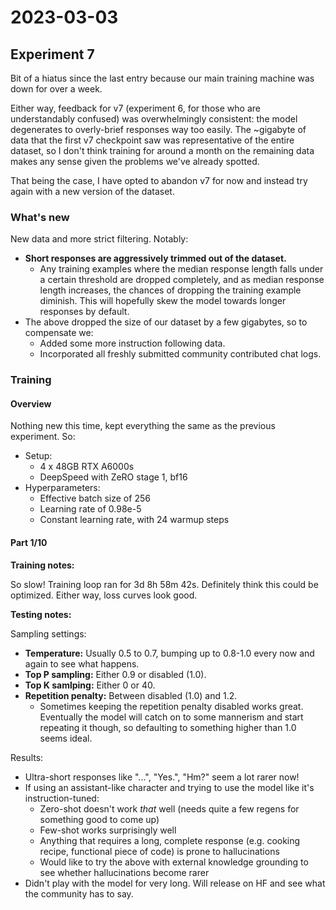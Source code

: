 # 2023-03-03

## Experiment 7

Bit of a hiatus since the last entry because our main training machine was down for over a week.

Either way, feedback for v7 (experiment 6, for those who are understandably confused) was overwhelmingly consistent: the model degenerates to overly-brief responses way too easily. The ~gigabyte of data that the first v7 checkpoint saw was representative of the entire dataset, so I don't think training for around a month on the remaining data makes any sense given the problems we've already spotted.

That being the case, I have opted to abandon v7 for now and instead try again with a new version of the dataset.

### What's new

New data and more strict filtering. Notably:

- **Short responses are aggressively trimmed out of the dataset.**
  - Any training examples where the median response length falls under a certain threshold are dropped completely, and as median response length increases, the chances of dropping the training example diminish. This will hopefully skew the model towards longer responses by default.
- The above dropped the size of our dataset by a few gigabytes, so to compensate we:
  - Added some more instruction following data.
  - Incorporated all freshly submitted community contributed chat logs.

### Training

#### Overview

Nothing new this time, kept everything the same as the previous experiment. So:

- Setup:
  - 4 x 48GB RTX A6000s
  - DeepSpeed with ZeRO stage 1, bf16
- Hyperparameters:
  - Effective batch size of 256
  - Learning rate of 0.98e-5
  - Constant learning rate, with 24 warmup steps

#### Part 1/10

**Training notes:**

So slow! Training loop ran for 3d 8h 58m 42s. Definitely think this could be optimized. Either way, loss curves look good.

**Testing notes:**

Sampling settings:

- **Temperature:** Usually 0.5 to 0.7, bumping up to 0.8-1.0 every now and again to see what happens.
- **Top P sampling:** Either 0.9 or disabled (1.0).
- **Top K samlping:** Either 0 or 40.
- **Repetition penalty:** Between disabled (1.0) and 1.2.
  - Sometimes keeping the repetition penalty disabled works great. Eventually the model will catch on to some mannerism and start repeating it though, so defaulting to something higher than 1.0 seems ideal.

Results:

- Ultra-short responses like "...", "Yes.", "Hm?" seem a lot rarer now!
- If using an assistant-like character and trying to use the model like it's instruction-tuned:
  - Zero-shot doesn't work _that_ well (needs quite a few regens for something good to come up)
  - Few-shot works surprisingly well
  - Anything that requires a long, complete response (e.g. cooking recipe, functional piece of code) is prone to hallucinations
  - Would like to try the above with external knowledge grounding to see whether hallucinations become rarer
- Didn't play with the model for very long. Will release on HF and see what the community has to say.
